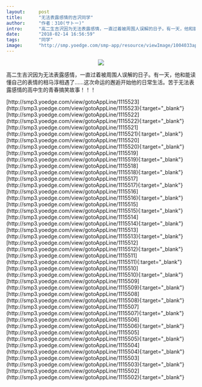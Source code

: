 ```yaml
---
layout:     post
title:      "无法表露感情的吉沢同学"
author:     "作者：310(サトー)"
intro:      "高二生吉沢因为无法表露感情，一直过着被周围人误解的日子。有一天，他和能读懂自己的表情的相马淳相遇了……这次命运的邂逅开始他的日常生活。苦于无法表露感情的高中生的青春搞笑故事！！！"
date:       "2018-02-14 16:56:59"
tags:       "同学"
image:      "http://smp.yoedge.com/smp-app/resource/viewImage/1004033appline.png"
---
```

<div style="text-align: center">
<p><img src="http://smp.yoedge.com/smp-app/resource/viewImage/1004033appline.png"/></p>
</div>
<p class="post-meta">
<span>高二生吉沢因为无法表露感情，一直过着被周围人误解的日子。有一天，他和能读懂自己的表情的相马淳相遇了……这次命运的邂逅开始他的日常生活。苦于无法表露感情的高中生的青春搞笑故事！！！</span>
</p>
[http://smp3.yoedge.com/view/gotoAppLine/1115523](http://smp3.yoedge.com/view/gotoAppLine/1115523){:target="_blank"}
[http://smp3.yoedge.com/view/gotoAppLine/1115522](http://smp3.yoedge.com/view/gotoAppLine/1115522){:target="_blank"}
[http://smp3.yoedge.com/view/gotoAppLine/1115521](http://smp3.yoedge.com/view/gotoAppLine/1115521){:target="_blank"}
[http://smp3.yoedge.com/view/gotoAppLine/1115520](http://smp3.yoedge.com/view/gotoAppLine/1115520){:target="_blank"}
[http://smp3.yoedge.com/view/gotoAppLine/1115519](http://smp3.yoedge.com/view/gotoAppLine/1115519){:target="_blank"}
[http://smp3.yoedge.com/view/gotoAppLine/1115518](http://smp3.yoedge.com/view/gotoAppLine/1115518){:target="_blank"}
[http://smp3.yoedge.com/view/gotoAppLine/1115517](http://smp3.yoedge.com/view/gotoAppLine/1115517){:target="_blank"}
[http://smp3.yoedge.com/view/gotoAppLine/1115516](http://smp3.yoedge.com/view/gotoAppLine/1115516){:target="_blank"}
[http://smp3.yoedge.com/view/gotoAppLine/1115515](http://smp3.yoedge.com/view/gotoAppLine/1115515){:target="_blank"}
[http://smp3.yoedge.com/view/gotoAppLine/1115514](http://smp3.yoedge.com/view/gotoAppLine/1115514){:target="_blank"}
[http://smp3.yoedge.com/view/gotoAppLine/1115513](http://smp3.yoedge.com/view/gotoAppLine/1115513){:target="_blank"}
[http://smp3.yoedge.com/view/gotoAppLine/1115512](http://smp3.yoedge.com/view/gotoAppLine/1115512){:target="_blank"}
[http://smp3.yoedge.com/view/gotoAppLine/1115511](http://smp3.yoedge.com/view/gotoAppLine/1115511){:target="_blank"}
[http://smp3.yoedge.com/view/gotoAppLine/1115510](http://smp3.yoedge.com/view/gotoAppLine/1115510){:target="_blank"}
[http://smp3.yoedge.com/view/gotoAppLine/1115509](http://smp3.yoedge.com/view/gotoAppLine/1115509){:target="_blank"}
[http://smp3.yoedge.com/view/gotoAppLine/1115508](http://smp3.yoedge.com/view/gotoAppLine/1115508){:target="_blank"}
[http://smp3.yoedge.com/view/gotoAppLine/1115507](http://smp3.yoedge.com/view/gotoAppLine/1115507){:target="_blank"}
[http://smp3.yoedge.com/view/gotoAppLine/1115506](http://smp3.yoedge.com/view/gotoAppLine/1115506){:target="_blank"}
[http://smp3.yoedge.com/view/gotoAppLine/1115505](http://smp3.yoedge.com/view/gotoAppLine/1115505){:target="_blank"}
[http://smp3.yoedge.com/view/gotoAppLine/1115504](http://smp3.yoedge.com/view/gotoAppLine/1115504){:target="_blank"}
[http://smp3.yoedge.com/view/gotoAppLine/1115503](http://smp3.yoedge.com/view/gotoAppLine/1115503){:target="_blank"}
[http://smp3.yoedge.com/view/gotoAppLine/1115502](http://smp3.yoedge.com/view/gotoAppLine/1115502){:target="_blank"}


